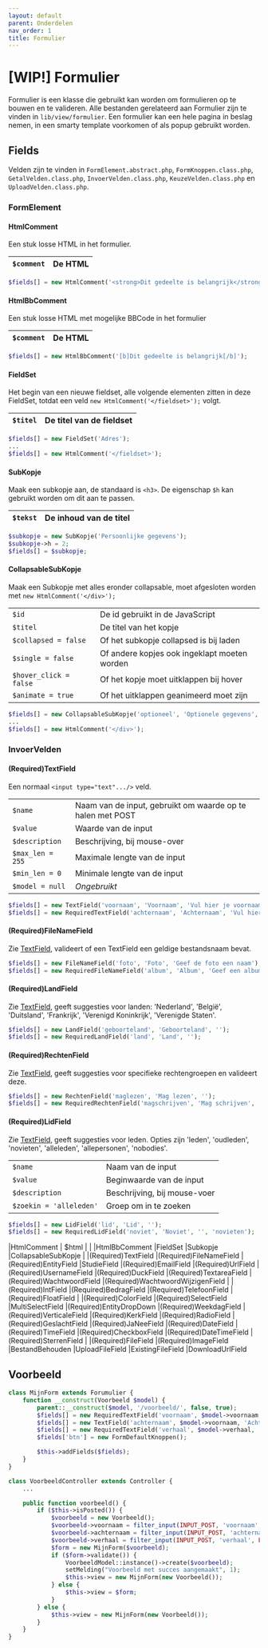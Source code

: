 ```yaml
---
layout: default
parent: Onderdelen
nav_order: 1
title: Formulier
---
```


# [WIP!] Formulier

Formulier is een klasse die gebruikt kan worden om formulieren op te bouwen en te valideren. Alle bestanden gerelateerd aan Formulier zijn te vinden in `lib/view/formulier`. Een formulier kan een hele pagina in beslag nemen, in een smarty template voorkomen of als popup gebruikt worden.

## Fields

Velden zijn te vinden in `FormElement.abstract.php`, `FormKnoppen.class.php`, `GetalVelden.class.php`, `InvoerVelden.class.php`, `KeuzeVelden.class.php` en `UploadVelden.class.php`.

### FormElement

#### HtmlComment

Een stuk losse HTML in het formulier.

| `$comment` | De HTML |
| ---------- | ------- |

```php
$fields[] = new HtmlComment('<strong>Dit gedeelte is belangrijk</strong>');
```

#### HtmlBbComment

Een stuk losse HTML met mogelijke BBCode in het formulier

| `$comment` | De HTML |
| ---------- | ------- |

```php
$fields[] = new HtmlBbComment('[b]Dit gedeelte is belangrijk[/b]');
```

#### FieldSet

Het begin van een nieuwe fieldset, alle volgende elementen zitten in deze FieldSet, totdat een veld `new HtmlComment('</fieldset>');` volgt.

| `$titel` | De titel van de fieldset |
| -------- | ------------------------ |

```php
$fields[] = new FieldSet('Adres');
...
$fields[] = new HtmlComment('</fieldset>');
```

#### SubKopje

Maak een subkopje aan, de standaard is `<h3>`. De eigenschap `$h` kan gebruikt worden om dit aan te passen.

| `$tekst` | De inhoud van de titel |
| -------- | ---------------------- |

```php
$subkopje = new SubKopje('Persoonlijke gegevens');
$subkopje->h = 2;
$fields[] = $subkopje;
```

#### CollapsableSubKopje

Maak een Subkopje met alles eronder collapsable, moet afgesloten worden met `new HtmlComment('</div>');`

|                         |                                              |
| ----------------------- | -------------------------------------------- |
| `$id`                   | De id gebruikt in de JavaScript              |
| `$titel`                | De titel van het kopje                       |
| `$collapsed = false`    | Of het subkopje collapsed is bij laden       |
| `$single = false`       | Of andere kopjes ook ingeklapt moeten worden |
| `$hover_click = false ` | Of het kopje moet uitklappen bij hover       |
| `$animate = true`       | Of het uitklappen geanimeerd moet zijn       |

```php
$fields[] = new CollapsableSubKopje('optioneel', 'Optionele gegevens', true);
...
$fields[] = new HtmlComment('</div>');
```

### InvoerVelden

#### (Required)TextField

Een normaal `<input type="text".../>` veld.

|                  |                                                            |
| ---------------- | ---------------------------------------------------------- |
| `$name`          | Naam van de input, gebruikt om waarde op te halen met POST |
| `$value`         | Waarde van de input                                        |
| `$description`   | Beschrijving, bij mouse-over                               |
| `$max_len = 255` | Maximale lengte van de input                               |
| `$min_len = 0`   | Minimale lengte van de input                               |
| `$model = null`  | _Ongebruikt_                                               |

```php
$fields[] = new TextField('voornaam', 'Voornaam', 'Vul hier je voornaam in', 255, 2);
$fields[] = new RequiredTextField('achternaam', 'Achternaam', 'Vul hier je achternaam in', 255, 2);
```

#### (Required)FileNameField

Zie [TextField](#requiredtextfield), valideert of een TextField een geldige bestandsnaam bevat.

```php
$fields[] = new FileNameField('foto', 'Foto', 'Geef de foto een naam');
$fields[] = new RequiredFileNameField('album', 'Album', 'Geef een albumnaam');
```

#### (Required)LandField

Zie [TextField](#requiredtextfield), geeft suggesties voor landen: 'Nederland', 'België', 'Duitsland', 'Frankrijk', 'Verenigd Koninkrijk', 'Verenigde Staten'.

```php
$fields[] = new LandField('geboorteland', 'Geboorteland', '');
$fields[] = new RequiredLandField('land', 'Land', '');
```

#### (Required)RechtenField

Zie [TextField](#requiredtextfield), geeft suggesties voor specifieke rechtengroepen en valideert deze.

```php
$fields[] = new RechtenField('maglezen', 'Mag lezen', '');
$fields[] = new RequiredRechtenField('magschrijven', 'Mag schrijven', '');
```

#### (Required)LidField

Zie [TextField](#requiredtextfield), geeft suggesties voor leden. Opties zijn 'leden', 'oudleden', 'novieten', 'alleleden', 'allepersonen', 'nobodies'.

|                         |                              |
| ----------------------- | ---------------------------- |
| `$name`                 | Naam van de input            |
| `$value`                | Beginwaarde van de input     |
| `$description`          | Beschrijving, bij mouse-voer |
| `$zoekin = 'alleleden'` | Groep om in te zoeken        |

```php
$fields[] = new LidField('lid', 'Lid', '');
$fields[] = new RequiredLidField('noviet', 'Noviet', '', 'novieten');
```

|HtmlComment | $html | |
|HtmlBbComment
|FieldSet
|Subkopje
|CollapsableSubKopje
|
|(Required)TextField
|(Required)FileNameField
|(Required)EntityField
|StudieField
|(Required)EmailField
|(Required)UrlField
|(Required)UsernameField
|(Required)DuckField
|(Required)TextareaField
|(Required)WachtwoordField
|(Required)WachtwoordWijzigenField
|
|(Required)IntField
|(Required)BedragField
|(Required)TelefoonField
|(Required)FloatField
|
|(Required)ColorField
|(Required)SelectField
|MultiSelectField
|(Required)EntityDropDown
|(Required)WeekdagField
|(Required)VerticaleField
|(Required)KerkField
|(Required)RadioField
|(Required)GeslachtField
|(Required)JaNeeField
|(Required)DateField
|(Required)TimeField
|(Required)CheckboxField
|(Required)DateTimeField
|(Required)SterrenField
|
|(Required)FileField
|(Required)ImageField
|BestandBehouden
|UploadFileField
|ExistingFileField
|DownloadUrlField

## Voorbeeld

```PHP
class MijnForm extends Forumulier {
    function __construct(Voorbeeld $model) {
        parent::__construct($model, '/voorbeeld/', false, true);
        $fields[] = new RequiredTextField('voornaam', $model->voornaam, 'Voornaam');
        $fields[] = new TextField('achternaam', $model->voornaam, 'Achternaam');
        $fields[] = new RequiredTextField('verhaal', $model->verhaal, 'Verhaal');
        $fields['btn'] = new FormDefaultKnoppen();

        $this->addFields($fields);
    }
}
```

```PHP
class VoorbeeldController extends Controller {
    ...

    public function voorbeeld() {
        if ($this->isPosted()) {
            $voorbeeld = new Voorbeeld();
            $voorbeeld->voornaam = filter_input(INPUT_POST, 'voornaam', FILTER_SANITIZE_STRING);
            $voorbeeld->achternaam = filter_input(INPUT_POST, 'achternaam', FILTER_SANITIZE_STRING);
            $voorbeeld->verhaal = filter_input(INPUT_POST, 'verhaal', FILTER_SANITIZE_STRING);
            $form = new MijnForm($voorbeeld);
            if ($form->validate()) {
                VoorbeeldModel::instance()->create($voorbeeld);
                setMelding("Voorbeeld met succes aangemaakt", 1);
                $this->view = new MijnForm(new Voorbeeld());
            } else {
                $this->view = $form;
            }
        } else {
            $this->view = new MijnForm(new Voorbeeld());
        }
    }
}
```
